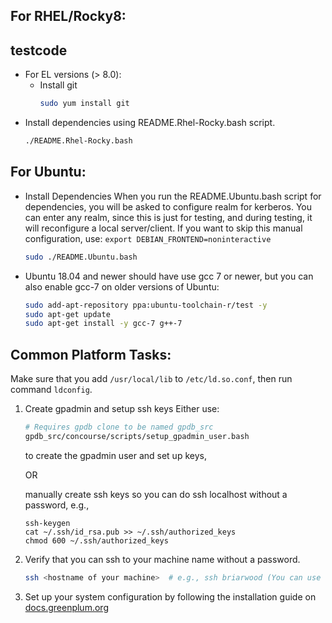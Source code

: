 ## For RHEL/Rocky8:
## testcode
  - For EL versions (> 8.0):
    - Install git
      ```bash
      sudo yum install git
      ```
  - Install dependencies using README.Rhel-Rocky.bash script.
       ```bash
       ./README.Rhel-Rocky.bash
       ```

## For Ubuntu:

- Install Dependencies
  When you run the README.Ubuntu.bash script for dependencies, you will be asked to configure realm for kerberos.
  You can enter any realm, since this is just for testing, and during testing, it will reconfigure a local server/client.
  If you want to skip this manual configuration, use:
  `export DEBIAN_FRONTEND=noninteractive`

  ```bash
  sudo ./README.Ubuntu.bash
  ```

- Ubuntu 18.04 and newer should have use gcc 7 or newer, but you can also enable gcc-7 on older versions of Ubuntu:

  ```bash
  sudo add-apt-repository ppa:ubuntu-toolchain-r/test -y
  sudo apt-get update
  sudo apt-get install -y gcc-7 g++-7
  ```

## Common Platform Tasks:

Make sure that you add `/usr/local/lib` to `/etc/ld.so.conf`,
then run command `ldconfig`.
1. Create gpadmin and setup ssh keys
   Either use:

   ```bash
   # Requires gpdb clone to be named gpdb_src
   gpdb_src/concourse/scripts/setup_gpadmin_user.bash
   ```
   to create the gpadmin user and set up keys,

   OR

   manually create ssh keys so you can do ssh localhost without a password, e.g., 
   
   ```
   ssh-keygen
   cat ~/.ssh/id_rsa.pub >> ~/.ssh/authorized_keys
   chmod 600 ~/.ssh/authorized_keys
   ```

1. Verify that you can ssh to your machine name without a password.

   ```bash
   ssh <hostname of your machine>  # e.g., ssh briarwood (You can use `hostname` to get the hostname of your machine.)
   ```

1. Set up your system configuration by following the installation guide on [docs.greenplum.org](https://docs.greenplum.org)


